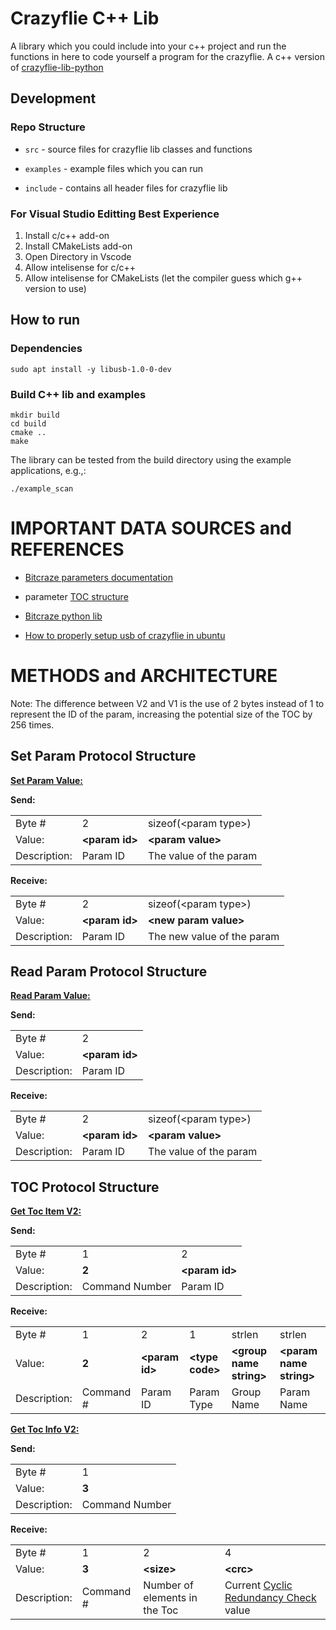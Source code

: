 # Crazyflie C++ Lib 

A library which you could include into your c++ project and run the functions in here to code yourself a program for the crazyflie. A c++ version of [crazyflie-lib-python](https://github.com/bitcraze/crazyflie-lib-python)

## Development

### Repo Structure

* `src` - source files for crazyflie lib classes and functions

* `examples` - example files which you can run

* `include` - contains all header files for crazyflie lib

### For Visual Studio Editting Best Experience

1. Install c/c++ add-on
2. Install CMakeLists add-on
3. Open Directory in Vscode
4. Allow intelisense for c/c++
5. Allow intelisense for CMakeLists (let the compiler guess which g++ version to use) 



## How to run

### Dependencies

```
sudo apt install -y libusb-1.0-0-dev
```

### Build C++ lib and examples

```
mkdir build
cd build
cmake ..
make
```

The library can be tested from the build directory using the example applications, e.g.,:

```
./example_scan
```
# IMPORTANT DATA SOURCES and REFERENCES 


*   [Bitcraze parameters documentation](https://www.bitcraze.io/documentation/repository/crazyflie-firmware/master/functional-areas/crtp/crtp_parameters/) 


*   parameter [TOC structure](https://github.com/bitcraze/crazyflie-lib-python/blob/master/cflib/crazyflie/toc.py)


*   [Bitcraze python lib](https://github.com/bitcraze/crazyflie-lib-python)


*   [How to properly setup usb of crazyflie in ubuntu](https://www.bitcraze.io/documentation/repository/crazyflie-lib-python/0.1.9/usb_permissions/)


# METHODS and ARCHITECTURE

Note: The difference between V2 and V1 is the use of 2 bytes instead of 1 to represent the ID of the param, increasing the potential size of the TOC by 256 times.


## Set Param Protocol Structure

**<span style="text-decoration:underline;">Set Param Value:</span>**

**Send:**


<table>
  <tr>
   <td>Byte #
   </td>
   <td>2
   </td>
   <td>sizeof(&lt;param type>)
   </td>
  </tr>
  <tr>
   <td>Value:
   </td>
   <td><strong>&lt;param id></strong>
   </td>
   <td><strong>&lt;param value></strong>
   </td>
  </tr>
  <tr>
   <td>Description:
   </td>
   <td>Param ID
   </td>
   <td>The value of the param
   </td>
  </tr>
</table>


**Receive:**


<table>
  <tr>
   <td>Byte #
   </td>
   <td>2
   </td>
   <td>sizeof(&lt;param type>)
   </td>
  </tr>
  <tr>
   <td>Value:
   </td>
   <td><strong>&lt;param id></strong>
   </td>
   <td><strong>&lt;new param value></strong>
   </td>
  </tr>
  <tr>
   <td>Description:
   </td>
   <td>Param ID
   </td>
   <td>The new value of the param
   </td>
  </tr>
</table>



## Read Param Protocol Structure

**<span style="text-decoration:underline;">Read Param Value:</span>**

**Send:**


<table>
  <tr>
   <td>Byte #
   </td>
   <td>2
   </td>
  </tr>
  <tr>
   <td>Value:
   </td>
   <td><strong>&lt;param id></strong>
   </td>
  </tr>
  <tr>
   <td>Description:
   </td>
   <td>Param ID
   </td>
  </tr>
</table>


**Receive:**


<table>
  <tr>
   <td>Byte #
   </td>
   <td>2
   </td>
   <td>sizeof(&lt;param type>)
   </td>
  </tr>
  <tr>
   <td>Value:
   </td>
   <td><strong>&lt;param id></strong>
   </td>
   <td><strong>&lt;param value></strong>
   </td>
  </tr>
  <tr>
   <td>Description:
   </td>
   <td>Param ID
   </td>
   <td>The value of the param
   </td>
  </tr>
</table>



## TOC Protocol Structure

**<span style="text-decoration:underline;">Get Toc Item V2:</span>**

**Send:**


<table>
  <tr>
   <td>Byte #
   </td>
   <td>1
   </td>
   <td>2
   </td>
  </tr>
  <tr>
   <td>Value:
   </td>
   <td><strong>2</strong>
   </td>
   <td><strong>&lt;param id></strong>
   </td>
  </tr>
  <tr>
   <td>Description:
   </td>
   <td>Command  Number
   </td>
   <td>Param ID
   </td>
  </tr>
</table>


**Receive:**


<table>
  <tr>
   <td>Byte #
   </td>
   <td>1
   </td>
   <td>2
   </td>
   <td>1
   </td>
   <td>strlen
   </td>
   <td>strlen
   </td>
  </tr>
  <tr>
   <td>Value:
   </td>
   <td><strong>2</strong>
   </td>
   <td><strong>&lt;param id></strong>
   </td>
   <td><strong>&lt;type code></strong>
   </td>
   <td><strong>&lt;group name string></strong>
   </td>
   <td><strong>&lt;param name string></strong>
   </td>
  </tr>
  <tr>
   <td>Description:
   </td>
   <td>Command #
   </td>
   <td>Param ID
   </td>
   <td>Param Type
   </td>
   <td>Group Name
   </td>
   <td>Param Name
   </td>
  </tr>
</table>


**<span style="text-decoration:underline;">Get Toc Info V2:</span>**

**Send:**


<table>
  <tr>
   <td>Byte #
   </td>
   <td>1
   </td>
  </tr>
  <tr>
   <td>Value:
   </td>
   <td><strong>3</strong>
   </td>
  </tr>
  <tr>
   <td>Description:
   </td>
   <td>Command  Number
   </td>
  </tr>
</table>


**Receive:**


<table>
  <tr>
   <td>Byte #
   </td>
   <td>1
   </td>
   <td>2
   </td>
   <td>4
   </td>
  </tr>
  <tr>
   <td>Value:
   </td>
   <td><strong>3</strong>
   </td>
   <td><strong>&lt;size></strong>
   </td>
   <td><strong>&lt;crc></strong>
   </td>
  </tr>
  <tr>
   <td>Description:
   </td>
   <td>Command #
   </td>
   <td>Number of elements in the Toc
   </td>
   <td>Current <a href="https://en.wikipedia.org/wiki/Cyclic_redundancy_check">Cyclic Redundancy Check</a> value
   </td>
  </tr>
</table>



